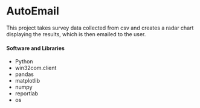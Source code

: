 # AutoEmail

This project takes survey data collected from csv and creates a radar chart displaying the results, which is then emailed to the user.

#### Software and Libraries

- Python 
- win32com.client
- pandas
- matplotlib
- numpy
- reportlab
- os
